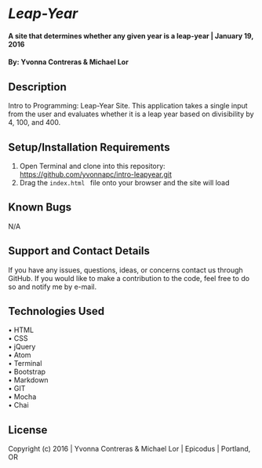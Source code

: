 # _Leap-Year_

#### A site that determines whether any given year is a leap-year   | January 19, 2016

#### By: Yvonna Contreras & Michael Lor

## Description

Intro to Programming: Leap-Year Site. This application takes a single input from the user and evaluates whether it is a leap year based on divisibility by 4, 100, and 400.

## Setup/Installation Requirements

1. Open Terminal and clone into this repository: https://github.com/yvonnapc/intro-leapyear.git
2. Drag the ```index.html ``` file onto your browser and the site will load

## Known Bugs

N/A

## Support and Contact Details

If you have any issues, questions, ideas, or concerns contact us through GitHub. If you would like to make a contribution to the code, feel free to do so and notify me by e-mail.

## Technologies Used

• HTML<br>
• CSS<br>
• jQuery<br>
• Atom<br>
• Terminal<br>
• Bootstrap<br>
• Markdown<br>
• GIT<br>
• Mocha<br>
• Chai

## License

Copyright (c) 2016  |  Yvonna Contreras & Michael Lor  |  Epicodus  |  Portland, OR
